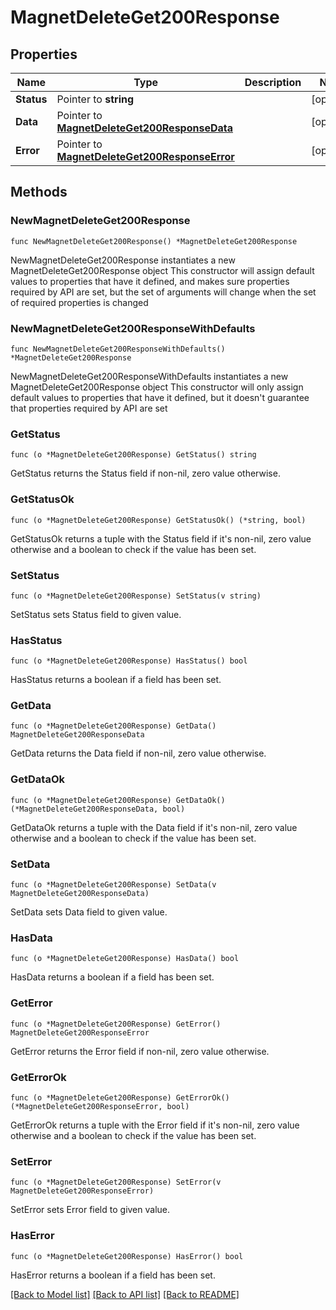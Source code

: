 # MagnetDeleteGet200Response

## Properties

Name | Type | Description | Notes
------------ | ------------- | ------------- | -------------
**Status** | Pointer to **string** |  | [optional] 
**Data** | Pointer to [**MagnetDeleteGet200ResponseData**](MagnetDeleteGet200ResponseData.md) |  | [optional] 
**Error** | Pointer to [**MagnetDeleteGet200ResponseError**](MagnetDeleteGet200ResponseError.md) |  | [optional] 

## Methods

### NewMagnetDeleteGet200Response

`func NewMagnetDeleteGet200Response() *MagnetDeleteGet200Response`

NewMagnetDeleteGet200Response instantiates a new MagnetDeleteGet200Response object
This constructor will assign default values to properties that have it defined,
and makes sure properties required by API are set, but the set of arguments
will change when the set of required properties is changed

### NewMagnetDeleteGet200ResponseWithDefaults

`func NewMagnetDeleteGet200ResponseWithDefaults() *MagnetDeleteGet200Response`

NewMagnetDeleteGet200ResponseWithDefaults instantiates a new MagnetDeleteGet200Response object
This constructor will only assign default values to properties that have it defined,
but it doesn't guarantee that properties required by API are set

### GetStatus

`func (o *MagnetDeleteGet200Response) GetStatus() string`

GetStatus returns the Status field if non-nil, zero value otherwise.

### GetStatusOk

`func (o *MagnetDeleteGet200Response) GetStatusOk() (*string, bool)`

GetStatusOk returns a tuple with the Status field if it's non-nil, zero value otherwise
and a boolean to check if the value has been set.

### SetStatus

`func (o *MagnetDeleteGet200Response) SetStatus(v string)`

SetStatus sets Status field to given value.

### HasStatus

`func (o *MagnetDeleteGet200Response) HasStatus() bool`

HasStatus returns a boolean if a field has been set.

### GetData

`func (o *MagnetDeleteGet200Response) GetData() MagnetDeleteGet200ResponseData`

GetData returns the Data field if non-nil, zero value otherwise.

### GetDataOk

`func (o *MagnetDeleteGet200Response) GetDataOk() (*MagnetDeleteGet200ResponseData, bool)`

GetDataOk returns a tuple with the Data field if it's non-nil, zero value otherwise
and a boolean to check if the value has been set.

### SetData

`func (o *MagnetDeleteGet200Response) SetData(v MagnetDeleteGet200ResponseData)`

SetData sets Data field to given value.

### HasData

`func (o *MagnetDeleteGet200Response) HasData() bool`

HasData returns a boolean if a field has been set.

### GetError

`func (o *MagnetDeleteGet200Response) GetError() MagnetDeleteGet200ResponseError`

GetError returns the Error field if non-nil, zero value otherwise.

### GetErrorOk

`func (o *MagnetDeleteGet200Response) GetErrorOk() (*MagnetDeleteGet200ResponseError, bool)`

GetErrorOk returns a tuple with the Error field if it's non-nil, zero value otherwise
and a boolean to check if the value has been set.

### SetError

`func (o *MagnetDeleteGet200Response) SetError(v MagnetDeleteGet200ResponseError)`

SetError sets Error field to given value.

### HasError

`func (o *MagnetDeleteGet200Response) HasError() bool`

HasError returns a boolean if a field has been set.


[[Back to Model list]](../README.md#documentation-for-models) [[Back to API list]](../README.md#documentation-for-api-endpoints) [[Back to README]](../README.md)


